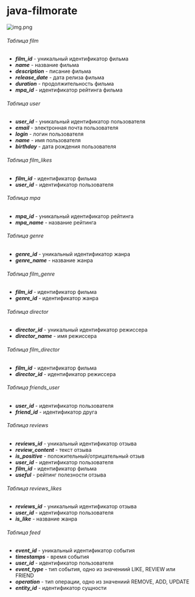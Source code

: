 # java-filmorate

![img.png](img.png)

###### Таблица film
- ***film_id*** - уникальный идентификатор фильма
- ***name*** - название фильма
- ***description*** - писание фильма
- ***release_date*** - дата релиза фильма
- ***duration*** - продолжительность фильма
- ***mpa_id*** - идентификатор рейтинга фильма

###### Таблица user
- ***user_id*** - уникальный идентификатор пользователя
- ***email*** - электронная почта пользователя
- ***login*** - логин пользователя
- ***name*** - имя  пользователя
- ***birthday*** - дата рождения пользователя

###### Таблица film_likes
- ***film_id*** - идентификатор фильма
- ***user_id*** - идентификатор пользователя

###### Таблица mpa
- ***mpa_id*** - уникальный идентификатор рейтинга
- ***mpa_name*** - название рейтинга

###### Таблица genre
- ***genre_id*** - уникальный идентификатор жанра
- ***genre_name*** - название жанра

###### Таблица film_genre
- ***film_id*** - идентификатор фильма
- ***genre_id*** - идентификатор жанра

###### Таблица director
- ***director_id*** - уникальный идентификатор режиссера
- ***director_name*** - имя режиссера

###### Таблица film_director
- ***film_id*** - идентификатор фильма
- ***director_id*** - идентификатор режиссера

###### Таблица friends_user
- ***user_id*** - идентификатор пользователя
- ***friend_id*** - идентификатор друга

###### Таблица reviews
- ***reviews_id*** - уникальный идентификатор отзыва
- ***review_content*** - текст отзыва
- ***is_positive*** - положительный/отрицательный отзыв
- ***user_id*** - идентификатор пользователя
- ***film_id*** - идентификатор фильма
- ***useful*** - рейтинг полезности отзыва

###### Таблица reviews_likes
- ***reviews_id*** - уникальный идентификатор отзыва
- ***user_id*** - идентификатор пользователя
- ***is_like*** - название жанра

###### Таблица feed
- ***event_id*** - уникальный идентификатор события
- ***timestamps*** - время события
- ***user_id*** - идентификатор пользователя
- ***event_type*** - тип события, одно из значениий LIKE, REVIEW или FRIEND
- ***operation*** - тип операции, одно из значениий REMOVE, ADD, UPDATE
- ***entity_id*** - идентификатор сущности